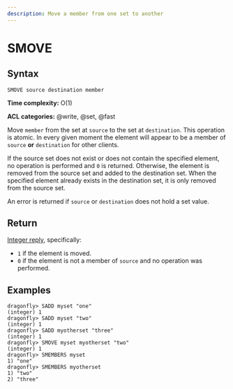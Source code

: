 ```yaml
---
description: Move a member from one set to another
---
```


# SMOVE

## Syntax

    SMOVE source destination member

**Time complexity:** O(1)

**ACL categories:** @write, @set, @fast

Move `member` from the set at `source` to the set at `destination`.
This operation is atomic.
In every given moment the element will appear to be a member of `source` **or**
`destination` for other clients.

If the source set does not exist or does not contain the specified element, no
operation is performed and `0` is returned.
Otherwise, the element is removed from the source set and added to the
destination set.
When the specified element already exists in the destination set, it is only
removed from the source set.

An error is returned if `source` or `destination` does not hold a set value.

## Return

[Integer reply](https://redis.io/docs/reference/protocol-spec#resp-integers), specifically:

* `1` if the element is moved.
* `0` if the element is not a member of `source` and no operation was performed.

## Examples

```shell
dragonfly> SADD myset "one"
(integer) 1
dragonfly> SADD myset "two"
(integer) 1
dragonfly> SADD myotherset "three"
(integer) 1
dragonfly> SMOVE myset myotherset "two"
(integer) 1
dragonfly> SMEMBERS myset
1) "one"
dragonfly> SMEMBERS myotherset
1) "two"
2) "three"
```
